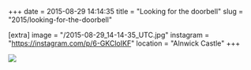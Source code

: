 +++
date = 2015-08-29 14:14:35
title = "Looking for the doorbell"
slug = "2015/looking-for-the-doorbell"

[extra]
image = "/2015-08-29_14-14-35_UTC.jpg"
instagram = "https://instagram.com/p/6-GKCloIKF"
location = "Alnwick Castle"
+++

<img src="/2015-08-29_14-14-35_UTC.jpg" />

